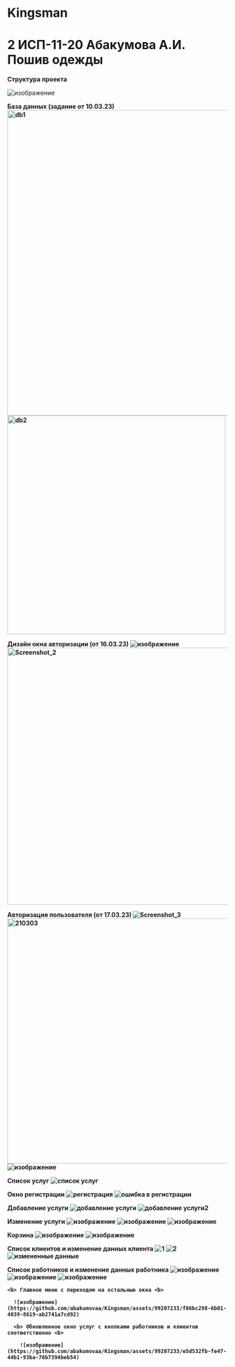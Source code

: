 # Kingsman

<h1> 2 ИСП-11-20 Абакумова А.И. Пошив одежды </h1>

<b> Структура проекта </b>

![изображение](https://user-images.githubusercontent.com/99207233/224033488-ea847227-b949-4ff1-8ddd-6dbcffbd1627.png)

<b> База данных (задание от 10.03.23) <b>
<img width="697" alt="db1" src="https://user-images.githubusercontent.com/99207233/225830638-1a4d878b-7aea-4eeb-918f-bc4f5f84447f.png">
<img width="499" alt="db2" src="https://user-images.githubusercontent.com/99207233/225830644-3f2a5a77-0a64-4ac5-8c04-a4a29eeb5d87.png">


<b> Дизайн окна авторизации (от 16.03.23) <b>
![изображение](https://user-images.githubusercontent.com/99207233/229746769-da22355c-f519-4e48-91e0-24a65aedc4f3.png)
<img width="587" alt="Screenshot_2" src="https://user-images.githubusercontent.com/99207233/225826176-e46c0c12-b41e-46c1-973f-3eb200f7ef66.png">

<b> Авторизация пользователя (от 17.03.23) <b>
![Screenshot_3](https://user-images.githubusercontent.com/99207233/226527475-696a9a23-f0a1-40c6-9c28-fee45b8ecf65.jpg)
<img width="559" alt="210303" src="https://user-images.githubusercontent.com/99207233/226527091-ccac4d19-e5e5-4367-872f-9491c077eca0.png">
![изображение](https://user-images.githubusercontent.com/99207233/226528810-08af9a29-35db-40a5-b5f5-5b4f183c1caf.png)

<b> Список услуг <b>
![список услуг](https://user-images.githubusercontent.com/99207233/229744743-aa141551-3512-42ba-a1f8-bb6f562aa351.jpg)


<b> Окно регистрации <b>
![регистрация](https://user-images.githubusercontent.com/99207233/229744705-c9a9f856-d338-49f3-bf44-0c11fe4dc40a.jpg)
![ошибка в регистрации](https://user-images.githubusercontent.com/99207233/229651629-6e019409-f7f2-425c-a0ff-0ee04b81f062.jpg)

<b> Добавление услуги <b>
![добавление услуги](https://user-images.githubusercontent.com/99207233/230501506-242298a0-b3b0-492c-b2ee-70328608840b.jpg)
![добавление услуги2](https://user-images.githubusercontent.com/99207233/230501511-631694e2-b3a4-4b68-9e01-1d1f5d5ba3c2.jpg)
  
<b> Изменение услуги <b>
  ![изображение](https://user-images.githubusercontent.com/99207233/236017144-ef6da4cf-4129-494a-bcb8-11e51eaf493f.png)
![изображение](https://user-images.githubusercontent.com/99207233/236017246-4c940048-ca3f-47ed-98c1-0434f16877e7.png)
![изображение](https://user-images.githubusercontent.com/99207233/236017297-46fdfd3c-1b31-42f9-b504-b3aa5d2a5c0f.png)

<b> Корзина <b>
  ![изображение](https://user-images.githubusercontent.com/99207233/236017438-105b1ec2-e8f2-40b0-be75-d5ba89c75aa9.png)
![изображение](https://user-images.githubusercontent.com/99207233/236017564-d8a92726-294d-49f2-a4bd-60720b0519a6.png)

  <b> Список клиентов и изменение данных клиента <b>
![1](https://github.com/abakumovaa/Kingsman/assets/99207233/e3c5a6dd-a516-499f-a8a2-c69ce01b97cd)
![2](https://github.com/abakumovaa/Kingsman/assets/99207233/2c1bb1a3-2990-4390-b0ed-df284531e683)
 ![измененные данные](https://github.com/abakumovaa/Kingsman/assets/99207233/2896c1c7-1915-4b2b-9bd0-6b84e450720a)

  <b> Список работников и изменение данных работника <b>
    ![изображение](https://github.com/abakumovaa/Kingsman/assets/99207233/7e177324-4778-4644-86b2-79e3b8d70ac9)
    ![изображение](https://github.com/abakumovaa/Kingsman/assets/99207233/eaeafa22-4a0c-4041-a680-5d4d7c6b64bf)
    ![изображение](https://github.com/abakumovaa/Kingsman/assets/99207233/20cc3ae5-c2e4-490c-8389-88a5211a0681)
    
    <b> Главное меню с переходом на остальные окна <b>
      
      ![изображение](https://github.com/abakumovaa/Kingsman/assets/99207233/f06bc298-6b01-4039-8619-ab2741a7cd92)
      
      <b> Обновленное окно услуг с кнопками работников и клиентов соответственно <b>
        
        ![изображение](https://github.com/abakumovaa/Kingsman/assets/99207233/e5d532fb-fe47-44b1-93ba-76b7394beb54)

  
